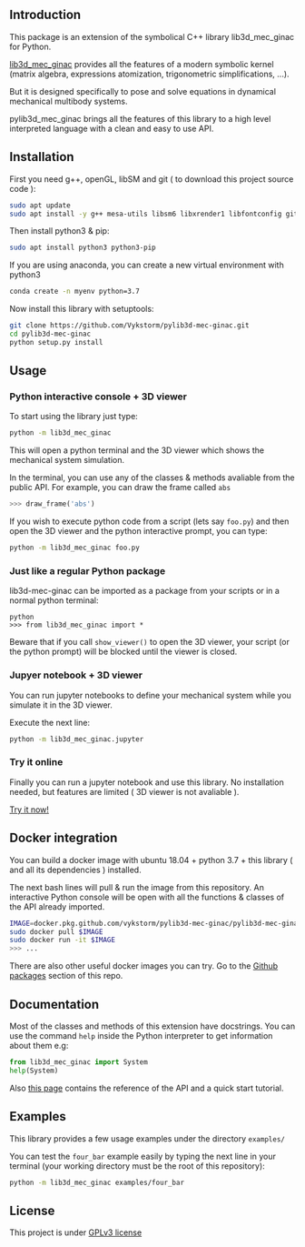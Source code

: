 
## Introduction

This package is an extension of the symbolical C++ library lib3d_mec_ginac for Python.

[lib3d_mec_ginac](http://www.imem.unavarra.es/3d_mec/download/lib3d-mec-ginac/eccomas2007_paper.pdf) provides all the features of a modern symbolic kernel (matrix algebra, expressions atomization, trigonometric simplifications, ...).

But it is designed specifically to pose and solve equations in dynamical mechanical multibody systems.

pylib3d_mec_ginac brings all the features of this library to a high level interpreted language with a clean and easy to use API.



## Installation

First you need g++, openGL, libSM and git ( to download this project source code ):
```bash
sudo apt update
sudo apt install -y g++ mesa-utils libsm6 libxrender1 libfontconfig git
```

Then install python3 & pip:
```bash
sudo apt install python3 python3-pip
```
If you are using anaconda, you can create a new virtual environment with python3
```bash
conda create -n myenv python=3.7
```


Now install this library with setuptools:
```bash
git clone https://github.com/Vykstorm/pylib3d-mec-ginac.git
cd pylib3d-mec-ginac
python setup.py install
```


## Usage

### Python interactive console + 3D viewer

To start using the library just type:

```bash
python -m lib3d_mec_ginac
```

This will open a python terminal and the 3D viewer which shows the mechanical system simulation.

In the terminal, you can use any of the classes & methods avaliable from the public API.
For example, you can draw the frame called ``abs``
```python
>>> draw_frame('abs')
```

If you wish to execute python code from a script (lets say ``foo.py``) and then open the 3D viewer and the python interactive prompt, you can type:
```bash
python -m lib3d_mec_ginac foo.py
```

### Just like a regular Python package

lib3d-mec-ginac can be imported as a package from your scripts or in a normal python terminal:

```
python
>>> from lib3d_mec_ginac import *
```
Beware that if you call ``show_viewer()`` to open the 3D viewer, your script (or the python prompt) will be blocked until the viewer is closed.



### Jupyer notebook + 3D viewer

You can run jupyter notebooks to define your mechanical system while you simulate it in the 3D viewer.

Execute the next line:
```bash
python -m lib3d_mec_ginac.jupyter
```

### Try it online

Finally you can run a jupyter notebook and use this library. No installation needed, but features are limited ( 3D viewer is not avaliable ).

[Try it now!](https://pylib3d-mec-ginac.herokuapp.com/notebooks/Untitled.ipynb)




## Docker integration

You can build a docker image with ubuntu 18.04 + python 3.7 + this library ( and all its dependencies ) installed.

The next bash lines will pull & run the image from this repository. An interactive Python console will be open with all the functions & classes of the API already imported.

```bash
IMAGE=docker.pkg.github.com/vykstorm/pylib3d-mec-ginac/pylib3d-mec-ginac:1.0.0
sudo docker pull $IMAGE
sudo docker run -it $IMAGE
>>> ...
```

There are also other useful docker images you can try. Go to the [Github packages](https://github.com/Vykstorm/pylib3d-mec-ginac/packages) section of this repo.




## Documentation

Most of the classes and methods of this extension have docstrings. You can use the command ```help``` inside the Python interpreter to get information about them
e.g:
```python
from lib3d_mec_ginac import System
help(System)
```

Also [this page](https://pylib3d-mec-ginac-docs.herokuapp.com/) contains the reference of the API and a quick start tutorial.





## Examples


This library provides a few usage examples under the directory ``examples/``


You can test the ``four_bar`` example easily by typing the next line in your terminal (your working directory must be the root of this repository):
```bash
python -m lib3d_mec_ginac examples/four_bar
```



## License

This project is under [GPLv3 license](LICENSE.txt)
